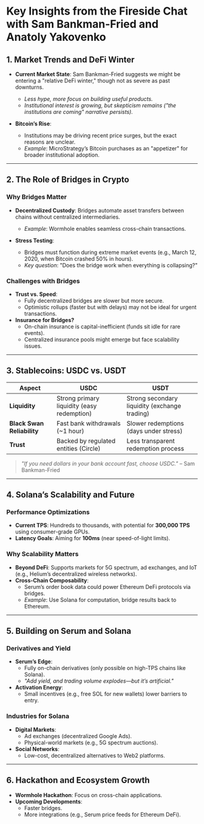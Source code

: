 # **Key Insights from the Fireside Chat with Sam Bankman-Fried and Anatoly Yakovenko**  

## **1. Market Trends and DeFi Winter**  
- **Current Market State**: Sam Bankman-Fried suggests we might be entering a "relative DeFi winter," though not as severe as past downturns.  
  - *Less hype, more focus on building useful products.*  
  - *Institutional interest is growing, but skepticism remains ("the institutions are coming" narrative persists).*  

- **Bitcoin’s Rise**:  
  - Institutions may be driving recent price surges, but the exact reasons are unclear.  
  - *Example*: MicroStrategy’s Bitcoin purchases as an "appetizer" for broader institutional adoption.  

---

## **2. The Role of Bridges in Crypto**  
### **Why Bridges Matter**  
- **Decentralized Custody**: Bridges automate asset transfers between chains without centralized intermediaries.  
  - *Example*: Wormhole enables seamless cross-chain transactions.  

- **Stress Testing**:  
  - Bridges must function during extreme market events (e.g., March 12, 2020, when Bitcoin crashed 50% in hours).  
  - *Key question*: "Does the bridge work when everything is collapsing?"  

### **Challenges with Bridges**  
- **Trust vs. Speed**:  
  - Fully decentralized bridges are slower but more secure.  
  - Optimistic rollups (faster but with delays) may not be ideal for urgent transactions.  
- **Insurance for Bridges?**  
  - On-chain insurance is capital-inefficient (funds sit idle for rare events).  
  - Centralized insurance pools might emerge but face scalability issues.  

---

## **3. Stablecoins: USDC vs. USDT**  
| **Aspect**       | **USDC**                          | **USDT**                          |  
|------------------|----------------------------------|----------------------------------|  
| **Liquidity**    | Strong primary liquidity (easy redemption) | Strong secondary liquidity (exchange trading) |  
| **Black Swan Reliability** | Fast bank withdrawals (~1 hour) | Slower redemptions (days under stress) |  
| **Trust**        | Backed by regulated entities (Circle) | Less transparent redemption process |  

> *"If you need dollars in your bank account fast, choose USDC."* – Sam Bankman-Fried  

---

## **4. Solana’s Scalability and Future**  
### **Performance Optimizations**  
- **Current TPS**: Hundreds to thousands, with potential for **300,000 TPS** using consumer-grade GPUs.  
- **Latency Goals**: Aiming for **100ms** (near speed-of-light limits).  

### **Why Scalability Matters**  
- **Beyond DeFi**: Supports markets for 5G spectrum, ad exchanges, and IoT (e.g., Helium’s decentralized wireless networks).  
- **Cross-Chain Composability**:  
  - Serum’s order book data could power Ethereum DeFi protocols via bridges.  
  - *Example*: Use Solana for computation, bridge results back to Ethereum.  

---

## **5. Building on Serum and Solana**  
### **Derivatives and Yield**  
- **Serum’s Edge**:  
  - Fully on-chain derivatives (only possible on high-TPS chains like Solana).  
  - *"Add yield, and trading volume explodes—but it’s artificial."*  
- **Activation Energy**:  
  - Small incentives (e.g., free SOL for new wallets) lower barriers to entry.  

### **Industries for Solana**  
- **Digital Markets**:  
  - Ad exchanges (decentralized Google Ads).  
  - Physical-world markets (e.g., 5G spectrum auctions).  
- **Social Networks**:  
  - Low-cost, decentralized alternatives to Web2 platforms.  

---

## **6. Hackathon and Ecosystem Growth**  
- **Wormhole Hackathon**: Focus on cross-chain applications.  
- **Upcoming Developments**:  
  - Faster bridges.  
  - More integrations (e.g., Serum price feeds for Ethereum DeFi).  

